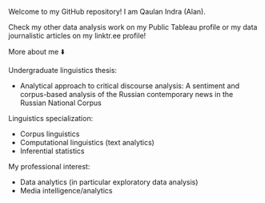 Welcome to my GitHub repository! I am Qaulan Indra (Alan).

Check my other data analysis work on my Public Tableau profile or my data journalistic articles on my linktr.ee profile!

More about me ⬇️

Undergraduate linguistics thesis:
- Analytical approach to critical discourse analysis: A sentiment and corpus-based analysis of the Russian contemporary news in the Russian National Corpus

Linguistics specialization:
- Corpus linguistics
- Computational linguistics (text analytics)
- Inferential statistics

My professional interest:
- Data analytics (in particular exploratory data analysis)
- Media intelligence/analytics

<!---
alanindra/alanindra is a ✨ special ✨ repository because its `README.md` (this file) appears on your GitHub profile.
You can click the Preview link to take a look at your changes.
--->
